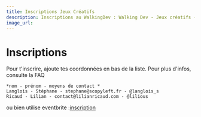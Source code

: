```yaml
---
title: Inscriptions Jeux Créatifs
description: Inscriptions au WalkingDev : Walking Dev - Jeux créatifs -Lilian Ricaud et Stéphane Langlois
image_url:
---
```



# Inscriptions 

Pour t'inscrire, ajoute tes coordonnées en bas de la liste.
Pour plus d'infos, consulte la FAQ

    *nom - prénom - moyens de contact *
    Langlois - Stéphane - stephane@scopyleft.fr - @langlois_s
    Ricaud - Lilian - contact@lilianricaud.com - @lilious
    
ou bien utilise eventbrite :[inscription](https://www.eventbrite.fr/e/billets-walking-dev-jeux-creatifs-lilian-ricaud-et-stephane-langlois-32463592479)
